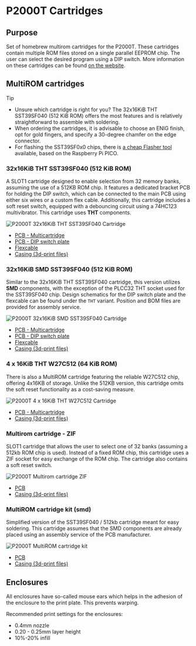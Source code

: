 # P2000T Cartridges

## Purpose
Set of homebrew multirom cartridges for the P2000T. These cartridges contain
multiple ROM files stored on a single parallel EEPROM chip. The user can select
the desired program using a DIP switch. More information on these cartridges can
be found [on the website](https://www.philips-p2000t.nl/).

## MultiROM cartridges

> [!TIP]
> * Unsure which cartridge is right for you? The 32x16KiB THT SST39SF040 
>   (512 KiB ROM) offers the most features and is relatively straightforward to 
>   assemble with soldering.
> * When ordering the cartridges, it is advisable to choose an ENIG finish, 
>   opt for gold fingers, and specify a 30-degree chamfer on the edge connector.
> * For flashing the SST39SF0x0 chips, there is [a cheap Flasher tool](https://github.com/ifilot/pico-sst39sf0x0-programmer)
    available, based on the Raspberry Pi PICO.

### 32x16KiB THT SST39SF040 (512 KiB ROM)

A SLOT1 cartridge designed to enable selection from 32 memory banks, assuming
the use of a 512KB ROM chip. It features a dedicated bracket PCB for holding the
DIP switch, which can be connected to the main PCB using either six wires or a
custom flex cable. Additionally, this cartridge includes a soft reset switch,
equipped with a debouncing circuit using a 74HC123 multivibrator. This cartridge
uses **THT** components.

![P2000T 32x16KiB THT SST39SF040 Cartridge](img/multicartridge-sst39sf040.jpg)

* [PCB - Multicartridge](multicartridge-tht-top-dipswitch/pcb/p2000t-multicartridge)
* [PCB - DIP switch plate](multicartridge-tht-top-dipswitch/pcb/dipswitch-plate)
* [Flexcable](multicartridge-tht-top-dipswitch/pcb/flexconnector)
* [Casing (3d-print files)](multicartridge/case)

### 32x16KiB SMD SST39SF040 (512 KiB ROM)

Similar to the 32x16KiB THT SST39SF040 cartridge, this version utilizes **SMD**
components, with the exception of the PLCC32 THT socket used for the SST39SF040
chip. Design schematics for the DIP switch plate and the flexcable can be found
under the `THT` variant. Position and BOM files are provided for assembly
service.

![P2000T 32x16KiB SMD SST39SF040 Cartridge](img/multicartridge-sst39sf040-smd.jpg)

* [PCB - Multicartridge](multicartridge-smd-top-dipswitch/pcb/p2000t-multicartridge)
* [PCB - DIP switch plate](multicartridge-tht-top-dipswitch/pcb/dipswitch-plate)
* [Flexcable](multicartridge-tht-top-dipswitch/pcb/flexconnector)
* [Casing (3d-print files)](multicartridge/case)

### 4 x 16KiB THT W27C512 (64 KiB ROM)

There is also a MultiROM cartridge featuring the reliable W27C512 chip, offering
4x16KB of storage. Unlike the 512KB version, this cartridge omits the soft reset
functionality as a cost-saving measure.

![P2000T 4 x 16KiB THT W27C512 Cartridge](img/multicartridge-w27c512.jpg)

* [PCB - Multicartridge](multicartridge-w27c512/pcb)
* [Casing (3d-print files)](multicartridge-w27c512/case)

### Multirom cartridge - ZIF

SLOT1 cartridge that allows the user to select one of 32 banks (assuming a 512kb
ROM chip is used). Instead of a fixed ROM chip, this cartridge uses a ZIF socket
for easy exchange of the ROM chip. The cartridge also contains a soft reset
switch.

![P2000T Multirom cartridge ZIF](img/multicartridge-zif.jpg)

* [PCB](multicartridge-zif/pcb/p2000t-multicartridge-zif)
* [Casing (3d-print files)](multicartridge-zif/case)

### MultiROM cartridge kit (smd)

Simplified version of the SST39SF040 / 512kb cartridge meant for easy soldering.
This cartridge assumes that the SMD components are already placed using an
assembly service of the PCB manufacturer.

![P2000T MultiROM cartridge kit](img/multicartridge-smd.jpg)

* [PCB](multicartridge-smd/pcb/p2000t-multicartridge-smd)
* [Casing (3d-print files)](multicartridge-smd/case)

## Enclosures

All enclosures have so-called mouse ears which helps in the adhesion
of the enclosure to the print plate. This prevents warping.

Recommended print settings for the enclosures:
* 0.4mm nozzle
* 0.20 - 0.25mm layer height
* 10%-20% infill